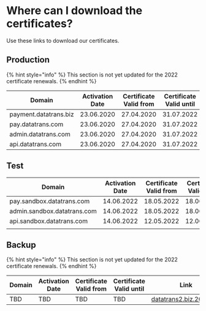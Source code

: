# Where can I download the certificates?

Use these links to download our certificates.

## Production

{% hint style="info" %}
This section is not yet updated for the 2022 certificate renewals.
{% endhint %}

| **Domain**            | **Activation Date** | **Certificate Valid from** | **Certificate Valid until** | **Link**                                                                                                                               |
| --------------------- | ------------------- | -------------------------- | --------------------------- | -------------------------------------------------------------------------------------------------------------------------------------- |
| payment.datatrans.biz | 23.06.2020          | 27.04.2020                 | 31.07.2022                  | [datatrans.com.2020.zip](https://github.com/datatrans/techinfo.datatrans.ch/raw/master/certs/datatrans.com.2020.zip)                   |
| pay.datatrans.com     | 23.06.2020          | 27.04.2020                 | 31.07.2022                  | [datatrans.com.2020.zip](https://github.com/datatrans/techinfo.datatrans.ch/raw/master/certs/datatrans.com.2020.zip)                   |
| admin.datatrans.com   | 23.06.2020          | 27.04.2020                 | 31.07.2022                  | [datatrans.com.2020.zip](https://github.com/datatrans/techinfo.datatrans.ch/raw/master/certs/datatrans.com.2020.zip)                   |
| api.datatrans.com     | 23.06.2020          | 27.04.2020                 | 31.07.2022                  | [wildcard.datatrans.com.2020.zip](https://github.com/datatrans/techinfo.datatrans.ch/raw/master/certs/wildcard.datatrans.com.2020.zip) |

## Test

| **Domain**                  | **Activation Date** | **Certificate Valid from** | **Certificate Valid until** | **Link**                                |
| --------------------------- | ------------------- | -------------------------- | --------------------------- | --------------------------------------- |
| pay.sandbox.datatrans.com   | 14.06.2022          | 18.05.2022                 | 18.06.2023                  | aaaaa                                   |
| admin.sandbox.datatrans.com | 14.06.2022          | 18.05.2022                 | 18.06.2023                  | sandbox.datatrans.com.2022.zip          |
| api.sandbox.datatrans.com   | 14.06.2022          | 12.05.2022                 | 12.06.2023                  | wildcard.sandbox.datatrans.com.2022.zip |
|                             |                     |                            |                             |                                         |

## Backup

{% hint style="info" %}
This section is not yet updated for the 2022 certificate renewals.
{% endhint %}

| Domain | **Activation Date** | **Certificate Valid from** | **Certificate Valid until** | Link                                                                                                                   |
| ------ | ------------------- | -------------------------- | --------------------------- | ---------------------------------------------------------------------------------------------------------------------- |
| TBD    | TBD                 | TBD                        | TBD                         | [datatrans2.biz.2019.zip](https://github.com/datatrans/techinfo.datatrans.ch/raw/master/certs/datatrans2.biz.2019.zip) |
